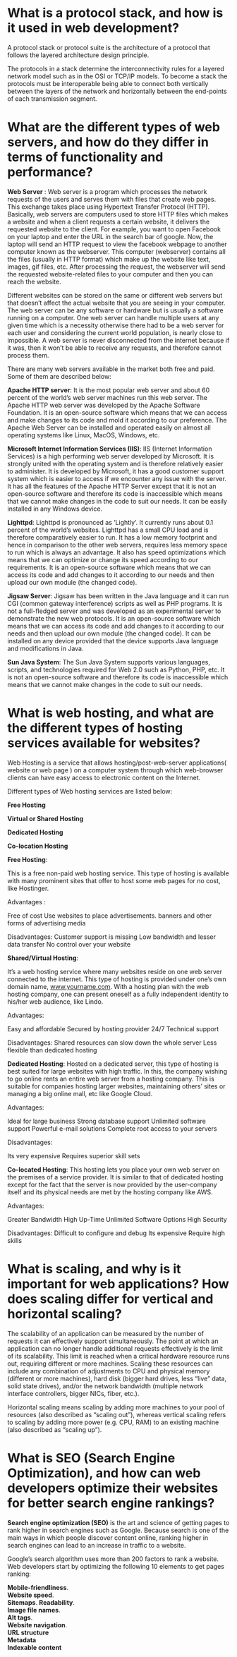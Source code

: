 
# What is a protocol stack, and how is it used in web development?


A protocol stack or protocol suite is the architecture of a protocol that follows the layered architecture design principle.

The protocols in a stack determine the interconnectivity rules for a layered network model such as in the OSI or TCP/IP models. To become a stack the protocols must be interoperable being able to connect both vertically between the layers of the network and horizontally between the end-points of each transmission segment.


# What are the different types of web servers, and how do they differ in terms of functionality and performance?


**Web Server** : Web server is a program which processes the network requests of the users and serves them with files that create web pages. This exchange takes place using Hypertext Transfer Protocol (HTTP).
Basically, web servers are computers used to store HTTP files which makes a website and when a client requests a certain website, it delivers the requested website to the client. For example, you want to open Facebook on your laptop and enter the URL in the search bar of google. Now, the laptop will send an HTTP request to view the facebook webpage to another computer known as the webserver. This computer (webserver) contains all the files (usually in HTTP format) which make up the website like text, images, gif files, etc. After processing the request, the webserver will send the requested website-related files to your computer and then you can reach the website.

Different websites can be stored on the same or different web servers but that doesn’t affect the actual website that you are seeing in your computer. The web server can be any software or hardware but is usually a software running on a computer. One web server can handle multiple users at any given time which is a necessity otherwise there had to be a web server for each user and considering the current world population, is nearly close to impossible. A web server is never disconnected from the internet because if it was, then it won’t be able to receive any requests, and therefore cannot process them.



There are many web servers available in the market both free and paid. Some of them are described below:

**Apache HTTP server**: It is the most popular web server and about 60 percent of the world’s web server machines run this web server. The Apache HTTP web server was developed by the Apache Software Foundation. It is an open-source software which means that we can access and make changes to its code and mold it according to our preference. The Apache Web Server can be installed and operated easily on almost all operating systems like Linux, MacOS, Windows, etc.

**Microsoft Internet Information Services (IIS)**: IIS (Internet Information Services) is a high performing web server developed by Microsoft. It is strongly united with the operating system and is therefore relatively easier to administer. It is developed by Microsoft, it has a good customer support system which is easier to access if we encounter any issue with the server. It has all the features of the Apache HTTP Server except that it is not an open-source software and therefore its code is inaccessible which means that we cannot make changes in the code to suit our needs. It can be easily installed in any Windows device.

**Lighttpd**: Lighttpd is pronounced as ‘Lightly’. It currently runs about 0.1 percent of the world’s websites. Lighttpd has a small CPU load and is therefore comparatively easier to run. It has a low memory footprint and hence in comparison to the other web servers, requires less memory space to run which is always an advantage. It also has speed optimizations which means that we can optimize or change its speed according to our requirements. It is an open-source software which means that we can access its code and add changes to it according to our needs and then upload our own module (the changed code).

**Jigsaw Server**: Jigsaw has been written in the Java language and it can run CGI (common gateway interference) scripts as well as PHP programs. It is not a full-fledged server and was developed as an experimental server to demonstrate the new web protocols. It is an open-source software which means that we can access its code and add changes to it according to our needs and then upload our own module (the changed code). It can be installed on any device provided that the device supports Java language and modifications in Java.

**Sun Java System**: The Sun Java System supports various languages, scripts, and technologies required for Web 2.0 such as Python, PHP, etc. It is not an open-source software and therefore its code is inaccessible which means that we cannot make changes in the code to suit our needs.


# What is web hosting, and what are the different types of hosting services available for websites?


Web Hosting is a service that allows hosting/post-web-server applications( website or web page ) on a computer system through which web-browser clients can have easy access to electronic content on the Internet.

Different types of Web hosting services are listed below:

**Free Hosting**

**Virtual or Shared Hosting**

**Dedicated Hosting**

**Co-location Hosting**


**Free Hosting**:

This is a free non-paid web hosting service. This type of hosting is available with many prominent sites that offer to host some web pages for no cost, like Hostinger.


Advantages :

Free of cost
Use websites to place advertisements. banners and other forms of advertising media

Disadvantages:
Customer support is missing
Low bandwidth and lesser data transfer
No control over your website


**Shared/Virtual Hosting**:

It’s a web hosting service where many websites reside on one web server connected to the internet. This type of hosting is provided under one’s own domain name, www.yourname.com. With a hosting plan with the web hosting company, one can present oneself as a fully independent identity to his/her web audience, like Lindo.

Advantages:

Easy and affordable
Secured by hosting provider
24/7 Technical support

Disadvantages:
Shared resources can slow down the whole server
Less flexible than dedicated hosting


**Dedicated Hosting**:
Hosted on a dedicated server, this type of hosting is best suited for large websites with high traffic. In this, the company wishing to go online rents an entire web server from a hosting company. This is suitable for companies hosting larger websites, maintaining others’ sites or managing a big online mall, etc like Google Cloud.

Advantages:

Ideal for large business
Strong database support
Unlimited software support
Powerful e-mail solutions
Complete root access to your servers

Disadvantages:

Its very expensive
Requires superior skill sets


**Co-located Hosting**:
This hosting lets you place your own web server on the premises of a service provider. It is similar to that of dedicated hosting except for the fact that the server is now provided by the user-company itself and its physical needs are met by the hosting company like AWS.

Advantages:

Greater Bandwidth High Up-Time
Unlimited Software Options
High Security


Disadvantages:
Difficult to configure and debug
Its expensive
Require high skills

# What is scaling, and why is it important for web applications? How does scaling differ for vertical and horizontal scaling?

The scalability of an application can be measured by the number of requests it can effectively support simultaneously. The point at which an application can no longer handle additional requests effectively is the limit of its scalability. This limit is reached when a critical hardware resource runs out, requiring different or more machines. Scaling these resources can include any combination of adjustments to CPU and physical memory (different or more machines), hard disk (bigger hard drives, less “live” data, solid state drives), and/or the network bandwidth (multiple network interface controllers, bigger NICs, fiber, etc.).

Horizontal scaling means scaling by adding more machines to your pool of resources (also described as “scaling out”), whereas vertical scaling refers to scaling by adding more power (e.g. CPU, RAM) to an existing machine (also described as “scaling up”).

# What is SEO (Search Engine Optimization), and how can web developers optimize their websites for better search engine rankings?


**Search engine optimization (SEO)** is the art and science of getting pages to rank higher in search engines such as Google. Because search is one of the main ways in which people discover content online, ranking higher in search engines can lead to an increase in traffic to a website.


Google’s search algorithm uses more than 200 factors to rank a website. Web developers start by optimizing the following 10 elements to get pages ranking:


**Mobile-friendliness**.  
**Website speed**.   
**Sitemaps**. 
**Readability**.     
**Image file names**.  
**Alt tags**.  
**Website navigation**.  
**URL structure**  
**Metadata**  
**Indexable content** 







